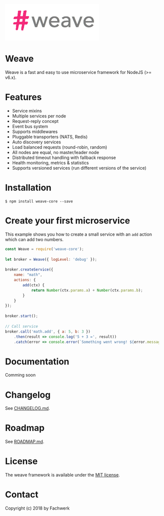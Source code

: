 ![weave logo](docs/assets/logo.png)

# Weave

Weave is a fast and easy to use  microservice framework for NodeJS (>= v6.x).



# Features

- Service mixins
- Multiple services per node
- Request-reply concept
- Event bus system
- Supports middlewares
- Pluggable transporters (NATS, Redis)
- Auto discovery services
- Load balanced requests (round-robin, random)
- All nodes are equal, no master/leader node
- Distributed timeout handling with fallback response
- Health monitoring, metrics & statistics
- Supports versioned services (run different versions of the service)


# Installation
```
$ npm install weave-core --save
```

# Create your first microservice
This example shows you how to create a small service with an `add` action which can add two numbers.
```js
const Weave = require('weave-core');

let broker = Weave({ logLevel: 'debug' });

broker.createService({
    name: "math",
    actions: {
        add(ctx) {
            return Number(ctx.params.a) + Number(ctx.params.b);
        }
    }
});

broker.start();

// Call service
broker.call('math.add', { a: 5, b: 3 })
    .then(result => console.log('5 + 3 =', result))
    .catch(error => console.error(`Something went wrong! ${error.message}`));
```

# Documentation
Comming soon
# Changelog
See [CHANGELOG.md](CHANGELOG.md).

# Roadmap
See [ROADMAP.md](ROADMAP.md).

# License
The weave framework is available under the [MIT license](https://tldrlegal.com/license/mit-license).

# Contact
Copyright (c) 2018 by Fachwerk
